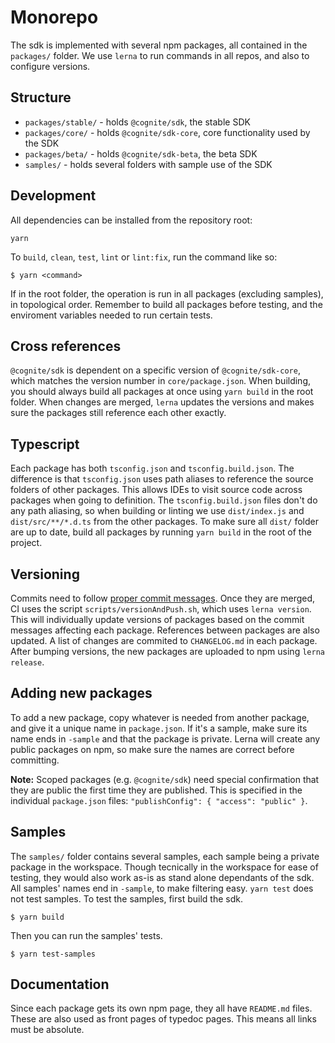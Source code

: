 # Monorepo
The sdk is implemented with several npm packages, all contained in the `packages/` folder.
We use `lerna` to run commands in all repos, and also to configure versions.

## Structure
 - `packages/stable/` - holds `@cognite/sdk`, the stable SDK
 - `packages/core/` - holds `@cognite/sdk-core`, core functionality used by the SDK
 - `packages/beta/` - holds `@cognite/sdk-beta`, the beta SDK
 - `samples/` - holds several folders with sample use of the SDK

## Development
All dependencies can be installed from the repository root:
```
yarn
```
To `build`, `clean`, `test`, `lint` or `lint:fix`, run the command like so:
```
$ yarn <command>
```
If in the root folder, the operation is run in all packages (excluding samples), in topological order.
Remember to build all packages before testing, and the enviroment variables needed to run certain tests.

## Cross references
`@cognite/sdk` is dependent on a specific version of `@cognite/sdk-core`,
which matches the version number in `core/package.json`.
When building, you should always build all packages at once using `yarn build` in the root folder.
When changes are merged, `lerna` updates the versions and makes sure the packages still reference
each other exactly.

## Typescript
Each package has both `tsconfig.json` and `tsconfig.build.json`.
The difference is that `tsconfig.json` uses path aliases to reference the source folders of other packages.
This allows IDEs to visit source code across packages when going to definition.
The `tsconfig.build.json` files don't do any path aliasing, so when building or linting
we use `dist/index.js` and `dist/src/**/*.d.ts` from the other packages.
To make sure all `dist/` folder are up to date, build all packages
by running `yarn build` in the root of the project.

## Versioning
Commits need to follow [proper commit messages](https://github.com/angular/angular.js/blob/master/DEVELOPERS.md#-git-commit-guidelines). Once they are merged, CI uses the script `scripts/versionAndPush.sh`, which uses `lerna version`.
This will individually update versions of packages based on the commit messages affecting each package.
References between packages are also updated. A list of changes are commited to `CHANGELOG.md` in each package.
After bumping versions, the new packages are uploaded to npm using `lerna release`.

## Adding new packages
To add a new package, copy whatever is needed from another package, and give it a unique name in `package.json`.
If it's a sample, make sure its name ends in `-sample` and that the package is private.
Lerna will create any public packages on npm, so make sure the names are correct before committing. 

**Note:** Scoped packages (e.g. `@cognite/sdk`) need special confirmation that they are public the first time they are published.
This is specified in the individual `package.json` files: `"publishConfig": { "access": "public" }`.

## Samples
The `samples/` folder contains several samples, each sample being a private package in the workspace.
Though tecnically in the workspace for ease of testing, they would also work as-is as stand alone dependants of the sdk.
All samples' names end in `-sample`, to make filtering easy. `yarn test` does not test samples.
To test the samples, first build the sdk.
```
$ yarn build
```

Then you can run the samples' tests.
```
$ yarn test-samples
```

## Documentation
Since each package gets its own npm page, they all have `README.md` files.
These are also used as front pages of typedoc pages.
This means all links must be absolute.